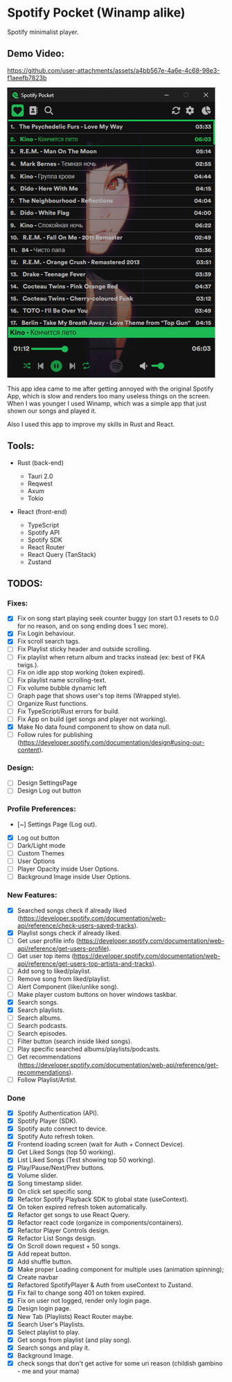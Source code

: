 # Spotify Pocket (Winamp alike)

Spotify minimalist player.

## Demo Video:
https://github.com/user-attachments/assets/a4bb567e-4a6e-4c68-98e3-f1aeefb7823b

![Spotify Pocket](./main.png)

This app idea came to me after getting annoyed with the original Spotify App, which is slow and renders too many useless things on the screen. When I was younger I used Winamp, which was a simple app that just shown our songs and played it. 

Also I used this app to improve my skills in Rust and React. 

## Tools:
- Rust (back-end) 
    - Tauri 2.0
    - Reqwest
    - Axum
    - Tokio
 
- React (front-end)
    - TypeScript
    - Spotify API
    - Spotify SDK
    - React Router
    - React Query (TanStack)
    - Zustand

## TODOS:

### Fixes:
- [x] Fix on song start playing seek counter buggy (on start 0.1 resets to 0.0 for no reason, and on song ending does 1 sec more).
- [x] Fix Login behaviour.
- [x] Fix scroll search tags.
- [ ] Fix Playlist sticky header and outside scrolling.
- [ ] Fix playlist when return album and tracks instead (ex: best of FKA twigs.).
- [ ] Fix on idle app stop working (token expired).
- [ ] Fix playlist name scrolling-text.
- [ ] Fix volume bubble dynamic left
- [ ] Graph page that shows user's top items (Wrapped style).
- [ ] Organize Rust functions.
- [ ] Fix TypeScript/Rust errors for build.
- [ ] Fix App on build (get songs and player not working).
- [x] Make No data found component to show on data null.
- [ ] Follow rules for publishing (https://developer.spotify.com/documentation/design#using-our-content).

### Design:
- [ ] Design SettingsPage
- [ ] Design Log out button

### Profile Preferences:
- [~] Settings Page (Log out).
- [x] Log out button
- [ ] Dark/Light mode
- [ ] Custom Themes
- [ ] User Options
- [ ] Player Opacity inside User Options.
- [ ] Background Image inside User Options.

### New Features:
- [x] Searched songs check if already liked (https://developer.spotify.com/documentation/web-api/reference/check-users-saved-tracks).
- [x] Playlist songs check if already liked.
- [ ] Get user profile info (https://developer.spotify.com/documentation/web-api/reference/get-users-profile).
- [ ] Get user top items (https://developer.spotify.com/documentation/web-api/reference/get-users-top-artists-and-tracks).
- [ ] Add song to liked/playlist.
- [ ] Remove song from liked/playlist.
- [ ] Alert Component (like/unlike song).
- [ ] Make player custom buttons on hover windows taskbar.
- [x] Search songs.
- [x] Search playlists.
- [ ] Search albums.
- [ ] Search podcasts.
- [ ] Search episodes.
- [ ] Filter button (search inside liked songs).
- [ ] Play specific searched albums/playlists/podcasts.
- [ ] Get recommendations (https://developer.spotify.com/documentation/web-api/reference/get-recommendations).
- [ ] Follow Playlist/Artist.

### Done
- [x] Spotify Authentication (API).
- [x] Spotify Player (SDK).
- [x] Spotify auto connect to device.
- [x] Spotify Auto refresh token.
- [x] Frontend loading screen (wait for Auth + Connect Device).
- [x] Get Liked Songs (top 50 working).
- [x] List Liked Songs (Test showing top 50 working).
- [x] Play/Pause/Next/Prev buttons.
- [x] Volume slider.
- [x] Song timestamp slider.
- [x] On click set specific song.
- [x] Refactor Spotify Playback SDK to global state (useContext).
- [x] On token expired refresh token automatically.
- [x] Refactor get songs to use React Query.
- [x] Refactor react code (organize in components/containers).
- [x] Refactor Player Controls design.
- [x] Refactor List Songs design.
- [x] On Scroll down request + 50 songs.
- [x] Add repeat button.
- [x] Add shuffle button.
- [x] Make proper Loading component for multiple uses (animation spinning);
- [x] Create navbar
- [x] Refactored SpotifyPlayer & Auth from useContext to Zustand.
- [x] Fix fail to change song 401 on token expired.
- [x] Fix on user not logged, render only login page.
- [x] Design login page.
- [x] New Tab (Playlists) React Router maybe. 
- [x] Search User's Playlists.
- [x] Select playlist to play.
- [x] Get songs from playlist (and play song).
- [x] Search songs and play it.
- [x] Background Image.
- [x] check songs that don't get active for some uri reason (childish gambino - me and your mama)
